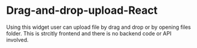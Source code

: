 # Drag-and-drop-upload-React
Using this widget user can upload file by drag and drop or by opening files folder. This is strcitly frontend and there is no backend code or API  involved.
